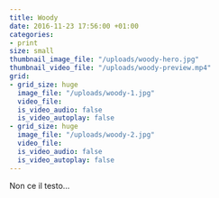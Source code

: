 ```yaml
---
title: Woody
date: 2016-11-23 17:56:00 +01:00
categories:
- print
size: small
thumbnail_image_file: "/uploads/woody-hero.jpg"
thumbnail_video_file: "/uploads/woody-preview.mp4"
grid:
- grid_size: huge
  image_file: "/uploads/woody-1.jpg"
  video_file: 
  is_video_audio: false
  is_video_autoplay: false
- grid_size: huge
  image_file: "/uploads/woody-2.jpg"
  video_file: 
  is_video_audio: false
  is_video_autoplay: false
---
```


Non ce il testo…